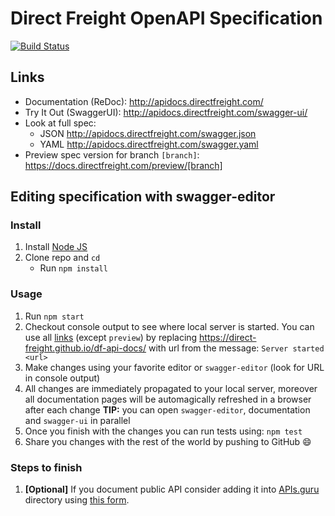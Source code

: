 # Direct Freight OpenAPI Specification
[![Build Status](https://travis-ci.org/Direct-Freight/df-api-docs.svg?branch=master)](https://travis-ci.org/Direct-Freight/df-api-docs)


## Links

- Documentation (ReDoc): http://apidocs.directfreight.com/
- Try It Out (SwaggerUI): http://apidocs.directfreight.com/swagger-ui/
- Look at full spec:
    + JSON http://apidocs.directfreight.com/swagger.json
    + YAML http://apidocs.directfreight.com/swagger.yaml
- Preview spec version for branch `[branch]`: https://docs.directfreight.com/preview/[branch]

## Editing specification with swagger-editor
### Install

1. Install [Node JS](https://nodejs.org/)
2. Clone repo and `cd`
    + Run `npm install`

### Usage

1. Run `npm start`
2. Checkout console output to see where local server is started. You can use all [links](#links) (except `preview`) by replacing https://direct-freight.github.io/df-api-docs/ with url from the message: `Server started <url>`
3. Make changes using your favorite editor or `swagger-editor` (look for URL in console output)
4. All changes are immediately propagated to your local server, moreover all documentation pages will be automagically refreshed in a browser after each change
**TIP:** you can open `swagger-editor`, documentation and `swagger-ui` in parallel
5. Once you finish with the changes you can run tests using: `npm test`
6. Share you changes with the rest of the world by pushing to GitHub :smile:

### Steps to finish

1. **[Optional]** If you document public API consider adding it into [APIs.guru](https://APIs.guru) directory using [this form](https://apis.guru/add-api/).
